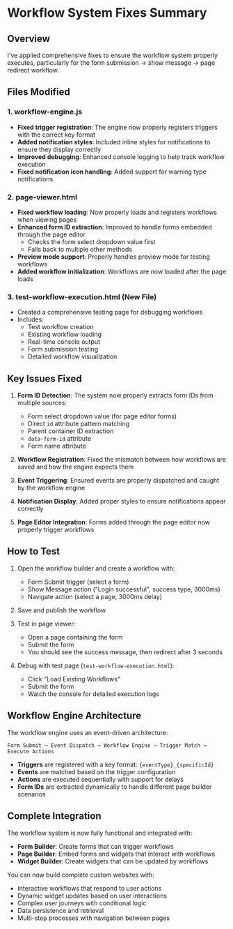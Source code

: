 # Workflow System Fixes Summary

## Overview
I've applied comprehensive fixes to ensure the workflow system properly executes, particularly for the form submission → show message → page redirect workflow.

## Files Modified

### 1. **workflow-engine.js**
- **Fixed trigger registration**: The engine now properly registers triggers with the correct key format
- **Added notification styles**: Included inline styles for notifications to ensure they display correctly
- **Improved debugging**: Enhanced console logging to help track workflow execution
- **Fixed notification icon handling**: Added support for warning type notifications

### 2. **page-viewer.html** 
- **Fixed workflow loading**: Now properly loads and registers workflows when viewing pages
- **Enhanced form ID extraction**: Improved to handle forms embedded through the page editor
  - Checks the form select dropdown value first
  - Falls back to multiple other methods
- **Preview mode support**: Properly handles preview mode for testing workflows
- **Added workflow initialization**: Workflows are now loaded after the page loads

### 3. **test-workflow-execution.html** (New File)
- Created a comprehensive testing page for debugging workflows
- Includes:
  - Test workflow creation
  - Existing workflow loading
  - Real-time console output
  - Form submission testing
  - Detailed workflow visualization

## Key Issues Fixed

1. **Form ID Detection**: The system now properly extracts form IDs from multiple sources:
   - Form select dropdown value (for page editor forms)
   - Direct `id` attribute pattern matching
   - Parent container ID extraction
   - `data-form-id` attribute
   - Form name attribute

2. **Workflow Registration**: Fixed the mismatch between how workflows are saved and how the engine expects them

3. **Event Triggering**: Ensured events are properly dispatched and caught by the workflow engine

4. **Notification Display**: Added proper styles to ensure notifications appear correctly

5. **Page Editor Integration**: Forms added through the page editor now properly trigger workflows

## How to Test

1. Open the workflow builder and create a workflow with:
   - Form Submit trigger (select a form)
   - Show Message action ("Login successful", success type, 3000ms)
   - Navigate action (select a page, 3000ms delay)

2. Save and publish the workflow

3. Test in page viewer:
   - Open a page containing the form
   - Submit the form
   - You should see the success message, then redirect after 3 seconds

4. Debug with test page (`test-workflow-execution.html`):
   - Click "Load Existing Workflows"
   - Submit the form
   - Watch the console for detailed execution logs

## Workflow Engine Architecture

The workflow engine uses an event-driven architecture:

```
Form Submit → Event Dispatch → Workflow Engine → Trigger Match → Execute Actions
```

- **Triggers** are registered with a key format: `{eventType}_{specificId}`
- **Events** are matched based on the trigger configuration
- **Actions** are executed sequentially with support for delays
- **Form IDs** are extracted dynamically to handle different page builder scenarios

## Complete Integration

The workflow system is now fully functional and integrated with:
- **Form Builder**: Create forms that can trigger workflows
- **Page Builder**: Embed forms and widgets that interact with workflows
- **Widget Builder**: Create widgets that can be updated by workflows

You can now build complete custom websites with:
- Interactive workflows that respond to user actions
- Dynamic widget updates based on user interactions
- Complex user journeys with conditional logic
- Data persistence and retrieval
- Multi-step processes with navigation between pages
